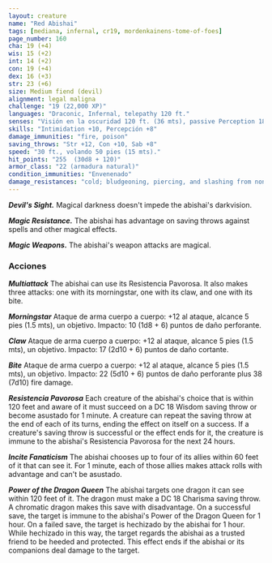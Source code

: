 ```yaml
---
layout: creature
name: "Red Abishai"
tags: [mediana, infernal, cr19, mordenkainens-tome-of-foes]
page_number: 160
cha: 19 (+4)
wis: 15 (+2)
int: 14 (+2)
con: 19 (+4)
dex: 16 (+3)
str: 23 (+6)
size: Medium fiend (devil)
alignment: legal maligna
challenge: "19 (22,000 XP)"
languages: "Draconic, Infernal, telepathy 120 ft."
senses: "Visión en la oscuridad 120 ft. (36 mts), passive Perception 18"
skills: "Intimidation +10, Percepción +8"
damage_immunities: "fire, poison"
saving_throws: "Str +12, Con +10, Sab +8"
speed: "30 ft., volando 50 pies (15 mts)."
hit_points: "255  (30d8 + 120)"
armor_class: "22 (armadura natural)"
condition_immunities: "Envenenado"
damage_resistances: "cold; bludgeoning, piercing, and slashing from nonmagical attacks that aren't silvered"
---
```


***Devil's Sight.*** Magical darkness doesn't impede the abishai's darkvision.

***Magic Resistance.*** The abishai has advantage on saving throws against spells and other magical effects.

***Magic Weapons.*** The abishai's weapon attacks are magical.

### Acciones

***Multiattack*** The abishai can use its Resistencia Pavorosa. It also makes three attacks: one with its morningstar, one with its claw, and one with its bite.

***Morningstar*** Ataque de arma cuerpo a cuerpo: +12 al ataque, alcance 5 pies (1.5 mts), un objetivo. Impacto: 10 (1d8 + 6) puntos de daño perforante.

***Claw*** Ataque de arma cuerpo a cuerpo: +12 al ataque, alcance 5 pies (1.5 mts), un objetivo. Impacto: 17 (2d10 + 6) puntos de daño cortante.

***Bite*** Ataque de arma cuerpo a cuerpo: +12 al ataque, alcance 5 pies (1.5 mts), un objetivo. Impacto: 22 (5d10 + 6) puntos de daño perforante plus 38 (7d10) fire damage.

***Resistencia Pavorosa*** Each creature of the abishai's choice that is within 120 feet and aware of it must succeed on a DC 18 Wisdom saving throw or become asustado for 1 minute. A creature can repeat the saving throw at the end of each of its turns, ending the effect on itself on a success. If a creature's saving throw is successful or the effect ends for it, the creature is immune to the abishai's Resistencia Pavorosa for the next 24 hours.

***Incite Fanaticism*** The abishai chooses up to four of its allies within 60 feet of it that can see it. For 1 minute, each of those allies makes attack rolls with advantage and can't be asustado.

***Power of the Dragon Queen*** The abishai targets one dragon it can see within 120 feet of it. The dragon must make a DC 18 Charisma saving throw. A chromatic dragon makes this save with disadvantage. On a successful save, the target is immune to the abishai's Power of the Dragon Queen for 1 hour. On a failed save, the target is hechizado by the abishai for 1 hour. While hechizado in this way, the target regards the abishai as a trusted friend to be heeded and protected. This effect ends if the abishai or its companions deal damage to the target.